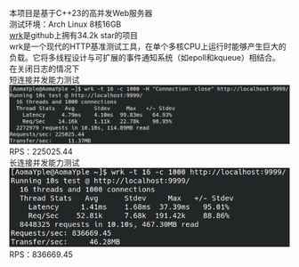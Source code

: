 本项目是基于C++23的高并发Web服务器  
测试环境：Arch Linux 8核16GB  
[wrk](https://github.com/wg/wrk)是github上拥有34.2k star的项目  
wrk是一个现代的HTTP基准测试工具，在单个多核CPU上运行时能够产生巨大的负载。它将多线程设计与可扩展的事件通知系统（如epoll和kqueue）相结合。  
在关闭日志的情况下  
短连接并发能力测试  
![image](images/shortTest.png)  
RPS：225025.44  
长连接并发能力测试  
![image](images/longTest.png)  
RPS：836669.45